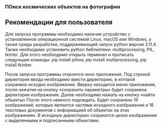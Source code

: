 ### ПОиск космических объектов на фотографии

## Рекомендации для пользователя

Для запуска программы необходимо наличие устройство с установленное операционной системой Linux, macOS или Windows, а также среды разработки, поддерживающей запуск python версии 3.11.4. Также необходимо установить python библиотеки: multiprocessing, PIL, tkinter. Для этого необходимо открыть терминал и прописать следующие команды: pip install pillow, pip install multiprocessing, pip install tkinker.

После запуска программы откроется окно приложения. Под строкой директория ввода необходимо ввести директорию, в которой сохранено исходно изображение. Вверху нaходится меню приложения, после нажатия на кнопку «сохранить параметры» будет сохранена директория изображения. Далее необходимо нажать на кнопку «найти объекты» После этого немного подождать. Будет сохранено 16 изображений, которые являются частями исходного изображения и 16 текстовых документов с информацией об объектах на этих изображениях. В исходную директорию сохранится целое изображения с выделенными и подписанными объектами. 